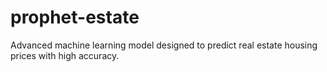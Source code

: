 # prophet-estate
Advanced machine learning model designed to predict real estate housing prices with high accuracy.
